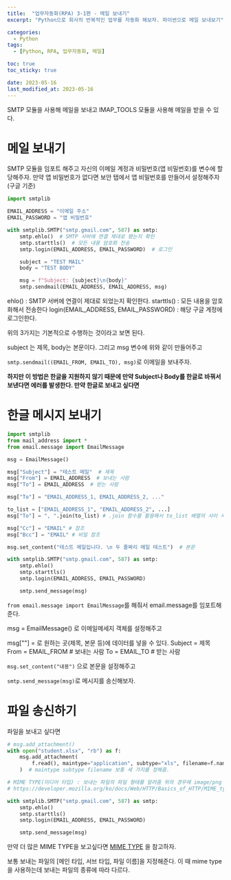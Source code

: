 ```yaml
---
title:  "업무자동화(RPA) 3-1편 - 메일 보내기"
excerpt: "Python으로 회사의 반복적인 업무를 자동화 해보자. 파이썬으로 메일 보내보기"

categories:
  - Python
tags:
  - [Python, RPA, 업무자동화, 메일]

toc: true
toc_sticky: true

date: 2023-05-16
last_modified_at: 2023-05-16
---
```


SMTP 모듈을 사용해 메일을 보내고 IMAP_TOOLS 모듈을 사용해 메일을 받을 수 있다.

# 메일 보내기

SMTP 모듈을 임포트 해주고 자신의 이메일 계정과 비밀번호(앱 비밀번호)를 변수에 할당해주자. 만약 앱 비밀번호가 없다면 보안 탭에서 앱 비밀번호를 만들어서 설정해주자(구글 기준)

```python
import smtplib

EMAIL_ADDRESS = "이메일 주소"
EMAIL_PASSWORD = "앱 비밀번호"

with smtplib.SMTP("smtp.gmail.com", 587) as smtp:
    smtp.ehlo()  # SMTP 서버에 연결 제대로 됐는지 확인
    smtp.starttls()  # 모든 내용 암호화 전송
    smtp.login(EMAIL_ADDRESS, EMAIL_PASSWORD)  # 로그인

    subject = "TEST MAIL"
    body = "TEST BODY"

    msg = f"Subject: {subject}\n{body}"
    smtp.sendmail(EMAIL_ADDRESS, EMAIL_ADDRESS, msg)
```

ehlo() : SMTP 서버에 연결이 제대로 되었는지 확인한다.
starttls() : 모든 내용을 암호화해서 전송한다
login(EMAIL_ADDRESS, EMAIL_PASSWORD) : 해당 구글 계정에 로그인한다.

위의 3가지는 기본적으로 수행하는 것이라고 보면 된다.

subject 는 제목, body는 본문이다. 그리고 msg 변수에 위와 같이 만들어주고

``smtp.sendmail((EMAIL_FROM, EMAIL_TO), msg)``로 이메일을 보내주자.

**하지만 이 방법은 한글을 지원하지 않기 때문에 만약 Subject나 Body를 한글로 바꿔서 보낸다면 에러를 발생한다. 만약 한글로 보내고 싶다면**

# 한글 메시지 보내기

```python
import smtplib
from mail_address import *
from email.message import EmailMessage

msg = EmailMessage()

msg["Subject"] = "테스트 메일"  # 제목
msg["From"] = EMAIL_ADDRESS  # 보내는 사람
msg["To"] = EMAIL_ADDRESS  # 받는 사람

msg["To"] = "EMAIL_ADDRESS_1, EMAIL_ADDRESS_2, ..."

to_list = ["EMAIL_ADDRESS_1", "EMAIL_ADDRESS_2", ...]
msg["To"] = ", ".join(to_list) # .join 함수를 활용해서 to_list 배열의 사이 사이에 ", "를 넣어줘서 위의 것과 똑같이 만듬

msg["Cc"] = "EMAIL" # 참조
msg["Bcc"] = "EMAIL" # 비밀 참조

msg.set_content("테스트 메일입니다. \n 두 줄짜리 메일 테스트")  # 본문

with smtplib.SMTP("smtp.gmail.com", 587) as smtp:
    smtp.ehlo()
    smtp.starttls()
    smtp.login(EMAIL_ADDRESS, EMAIL_PASSWORD)

    smtp.send_message(msg)
```

``from email.message import EmailMessage``를 해줘서 email.message를 임포트해준다.

msg = EmailMessage() 로 이메일메세지 객체를 설정해주고

msg[""] = 로 원하는 곳(제목, 본문 등)에 데이터를 넣을 수 있다.
Subject = 제목
From = EMAIL_FROM # 보내는 사람
To = EMAIL_TO # 받는 사람

``msg.set_content("내용")`` 으로 본문을 설정해주고

``smtp.send_message(msg)``로 메시지를 송신해보자.

# 파일 송신하기

파일을 보내고 싶다면

```python
# msg.add_attachment()
with open("student.xlsx", "rb") as f:
    msg.add_attachment(
        f.read(), maintype="application", subtype="xls", filename=f.name
    )  # maintype subtype filename 보통 세 가지를 정해줌.

# MIME TYPE(미디어 타입) : 보내는 파일의 파일 형태를 알려줌 위의 경우에 image/png
# https://developer.mozilla.org/ko/docs/Web/HTTP/Basics_of_HTTP/MIME_types/Common_types

with smtplib.SMTP("smtp.gmail.com", 587) as smtp:
    smtp.ehlo()
    smtp.starttls()
    smtp.login(EMAIL_ADDRESS, EMAIL_PASSWORD)

    smtp.send_message(msg)
```

만약 더 많은 MIME TYPE을 보고싶다면 [MIME TYPE](https://developer.mozilla.org/ko/docs/Web/HTTP/Basics_of_HTTP/MIME_types/Common_types
) 을 참고하자.

보통 보내는 파일의 [메인 타입, 서브 타입, 파일 이름]을 지정해준다. 이 때 mime type을 사용하는데 보내는 파일의 종류에 따라 다르다.
